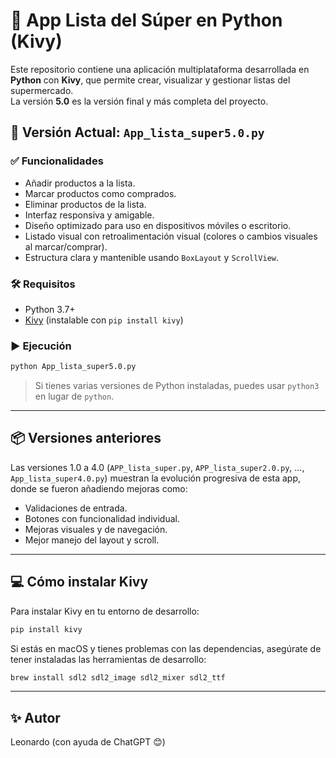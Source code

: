 # 🛒 App Lista del Súper en Python (Kivy)

Este repositorio contiene una aplicación multiplataforma desarrollada en **Python** con **Kivy**, que permite crear, visualizar y gestionar listas del supermercado.  
La versión **5.0** es la versión final y más completa del proyecto.

## 🚀 Versión Actual: `App_lista_super5.0.py`

### ✅ Funcionalidades

- Añadir productos a la lista.
- Marcar productos como comprados.
- Eliminar productos de la lista.
- Interfaz responsiva y amigable.
- Diseño optimizado para uso en dispositivos móviles o escritorio.
- Listado visual con retroalimentación visual (colores o cambios visuales al marcar/comprar).
- Estructura clara y mantenible usando `BoxLayout` y `ScrollView`.

### 🛠️ Requisitos

- Python 3.7+
- [Kivy](https://kivy.org/#download) (instalable con `pip install kivy`)

### ▶️ Ejecución

```bash
python App_lista_super5.0.py
```

> Si tienes varias versiones de Python instaladas, puedes usar `python3` en lugar de `python`.

---

## 📦 Versiones anteriores

Las versiones 1.0 a 4.0 (`APP_lista_super.py`, `APP_lista_super2.0.py`, ..., `App_lista_super4.0.py`) muestran la evolución progresiva de esta app, donde se fueron añadiendo mejoras como:

- Validaciones de entrada.
- Botones con funcionalidad individual.
- Mejoras visuales y de navegación.
- Mejor manejo del layout y scroll.

---

## 💻 Cómo instalar Kivy

Para instalar Kivy en tu entorno de desarrollo:

```bash
pip install kivy
```

Si estás en macOS y tienes problemas con las dependencias, asegúrate de tener instaladas las herramientas de desarrollo:

```bash
brew install sdl2 sdl2_image sdl2_mixer sdl2_ttf
```

---

## ✨ Autor

Leonardo (con ayuda de ChatGPT 😊)
